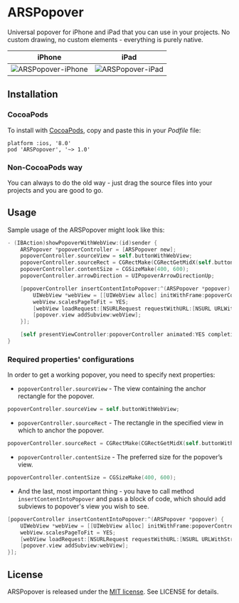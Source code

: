 # ARSPopover
Universal popover for iPhone and iPad that you can use in your projects. No custom drawing, no custom elements - everything is purely native.

|           iPhone             |           iPad           |
| ---------------------------- | ------------------------ |
| ![ARSPopover-iPhone][iPhone] | ![ARSPopover-iPad][iPad] |

[iPhone]: http://git.arsenkin.com/ARSPopover-iPhone.gif
[iPad]: http://git.arsenkin.com/ARSPopover-iPad.gif

## Installation

### CocoaPods
To install with [CocoaPods](http://cocoapods.org/), copy and paste this in your *Podfile* file:

    platform :ios, '8.0'
    pod 'ARSPopover', '~> 1.0'

### Non-CocoaPods way
You can always to do the old way - just drag the source files into your projects and you are good to go.

## Usage
Sample usage of the ARSPopover might look like this:

``` objective-c
- (IBAction)showPopoverWithWebView:(id)sender {
    ARSPopover *popoverController = [ARSPopover new];
    popoverController.sourceView = self.buttonWithWebView;
    popoverController.sourceRect = CGRectMake(CGRectGetMidX(self.buttonWithWebView.bounds), CGRectGetMaxY(self.buttonWithWebView.bounds), 0, 0);
    popoverController.contentSize = CGSizeMake(400, 600);
    popoverController.arrowDirection = UIPopoverArrowDirectionUp;

    [popoverController insertContentIntoPopover:^(ARSPopover *popover) {
        UIWebView *webView = [[UIWebView alloc] initWithFrame:popoverController.view.frame];
        webView.scalesPageToFit = YES;
        [webView loadRequest:[NSURLRequest requestWithURL:[NSURL URLWithString:@"http://google.com"]]];
        [popover.view addSubview:webView];
    }];

    [self presentViewController:popoverController animated:YES completion:nil];
}
```
### Required properties' configurations

In order to get a working popover, you need to specify next properties:

* `popoverController.sourceView` - The view containing the anchor rectangle for the popover.

``` objective-c
popoverController.sourceView = self.buttonWithWebView;
```

* `popoverController.sourceRect` - The rectangle in the specified view in which to anchor the popover.

``` objective-c
popoverController.sourceRect = CGRectMake(CGRectGetMidX(self.buttonWithWebView.bounds), CGRectGetMaxY(self.buttonWithWebView.bounds), 0, 0);
```

* `popoverController.contentSize` - The preferred size for the popover’s view.

``` objective-c
popoverController.contentSize = CGSizeMake(400, 600);
```

* And the last, most important thing - you have to call method `insertContentIntoPopover` and pass a block of code, which should add subviews to popover's view you wish to see.

``` objective-c
[popoverController insertContentIntoPopover:^(ARSPopover *popover) {
    UIWebView *webView = [[UIWebView alloc] initWithFrame:popoverController.view.frame];
    webView.scalesPageToFit = YES;
    [webView loadRequest:[NSURLRequest requestWithURL:[NSURL URLWithString:@"http://google.com"]]];
    [popover.view addSubview:webView];
}];
```

## License
ARSPopover is released under the [MIT license](http://opensource.org/licenses/MIT). See LICENSE for details.
